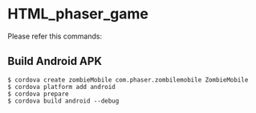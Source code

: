# HTML_phaser_game
Please refer this commands:
## Build Android APK
```shell
$ cordova create zombieMobile com.phaser.zombilemobile ZombieMobile
$ cordova platform add android
$ cordova prepare
$ cordova build android --debug
```
